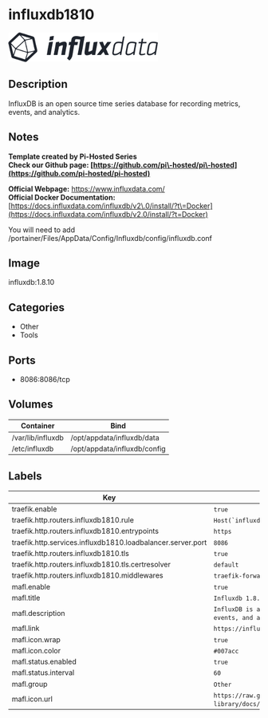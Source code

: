 # influxdb1810

![Logo](images/influxdb1810.png)

## Description
InfluxDB is an open source time series database for recording metrics, events, and analytics.

## Notes
**Template created by Pi\-Hosted Series**  
**Check our Github page: [https://github.com/pi\-hosted/pi\-hosted](https://github.com/pi-hosted/pi-hosted)**  
  
**Official Webpage:** <https://www.influxdata.com/>  
**Official Docker Documentation:** [https://docs.influxdata.com/influxdb/v2\.0/install/?t\=Docker](https://docs.influxdata.com/influxdb/v2.0/install/?t=Docker)  
  
  
You will need to add /portainer/Files/AppData/Config/Influxdb/config/influxdb.conf

## Image
influxdb:1.8.10

## Categories
- Other
- Tools

## Ports
- 8086:8086/tcp

## Volumes
| Container | Bind |
|-----------|------|
| /var/lib/influxdb | /opt/appdata/influxdb/data |
| /etc/influxdb | /opt/appdata/influxdb/config |

## Labels
| Key | Value |
|-----|-------|
| traefik.enable | ```true``` |
| traefik.http.routers.influxdb1810.rule | ```Host(`influxdb1810.{$TRAEFIK_INGRESS_DOMAIN}`)``` |
| traefik.http.routers.influxdb1810.entrypoints | ```https``` |
| traefik.http.services.influxdb1810.loadbalancer.server.port | ```8086``` |
| traefik.http.routers.influxdb1810.tls | ```true``` |
| traefik.http.routers.influxdb1810.tls.certresolver | ```default``` |
| traefik.http.routers.influxdb1810.middlewares | ```traefik-forward-auth``` |
| mafl.enable | ```true``` |
| mafl.title | ```Influxdb 1.8.10``` |
| mafl.description | ```InfluxDB is an open source time series database for recording metrics, events, and analytics.``` |
| mafl.link | ```https://influxdb1810.{$TRAEFIK_INGRESS_DOMAIN}``` |
| mafl.icon.wrap | ```true``` |
| mafl.icon.color | ```#007acc``` |
| mafl.status.enabled | ```true``` |
| mafl.status.interval | ```60``` |
| mafl.group | ```Other``` |
| mafl.icon.url | ```https://raw.githubusercontent.com/docker-library/docs/43d87118415bb75d7bb107683e79cd6d69186f67/influxdb/logo.png``` |

